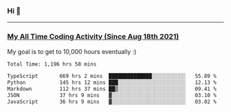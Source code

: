 ### Hi 🙂

---

### <a href="https://wakatime.com/@Eroxl">My All Time Coding Activity (Since Aug 18th 2021)</a>
My goal is to get to 10,000 hours eventually :)
<!--START_SECTION:waka-->

```txt
Total Time: 1,196 hrs 58 mins

TypeScript       669 hrs 2 mins  ██████████████░░░░░░░░░░░   55.89 %
Python           145 hrs 12 mins ███░░░░░░░░░░░░░░░░░░░░░░   12.13 %
Markdown         112 hrs 37 mins ██▒░░░░░░░░░░░░░░░░░░░░░░   09.41 %
JSON             37 hrs 9 mins   ▓░░░░░░░░░░░░░░░░░░░░░░░░   03.10 %
JavaScript       36 hrs 9 mins   ▓░░░░░░░░░░░░░░░░░░░░░░░░   03.02 %
```

<!--END_SECTION:waka-->
